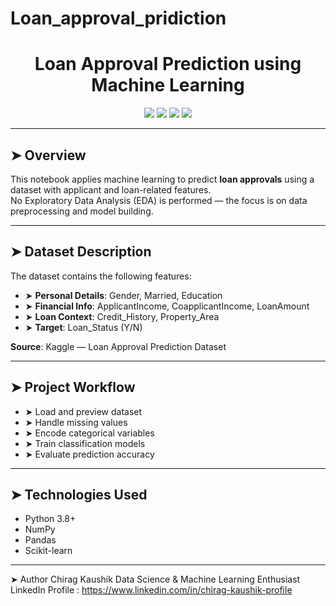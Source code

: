 # Loan_approval_pridiction

<h1 align="center">Loan Approval Prediction using Machine Learning</h1>

<p align="center">
  <img src="https://img.shields.io/badge/Python-3.8%2B-blue?style=for-the-badge&logo=python">
  <img src="https://img.shields.io/badge/Pandas-Data%20Handling-orange?style=for-the-badge&logo=pandas">
  <img src="https://img.shields.io/badge/Model-Classification-green?style=for-the-badge">
  <img src="https://img.shields.io/badge/Project-Loan%20Approval-brightgreen?style=for-the-badge">
</p>

---

## ➤ Overview

This notebook applies machine learning to predict **loan approvals** using a dataset with applicant and loan-related features.  
No Exploratory Data Analysis (EDA) is performed — the focus is on data preprocessing and model building.

---

## ➤ Dataset Description

The dataset contains the following features:

- ➤ **Personal Details**: Gender, Married, Education  
- ➤ **Financial Info**: ApplicantIncome, CoapplicantIncome, LoanAmount  
- ➤ **Loan Context**: Credit_History, Property_Area  
- ➤ **Target**: Loan_Status (Y/N)

**Source**: Kaggle — Loan Approval Prediction Dataset

---

## ➤ Project Workflow

- ➤ Load and preview dataset  
- ➤ Handle missing values  
- ➤ Encode categorical variables  
- ➤ Train classification models  
- ➤ Evaluate prediction accuracy

---

## ➤ Technologies Used

- Python 3.8+
- NumPy
- Pandas
- Scikit-learn

---
➤ Author
Chirag Kaushik
  Data Science & Machine Learning Enthusiast
  LinkedIn Profile : https://www.linkedin.com/in/chirag-kaushik-profile
